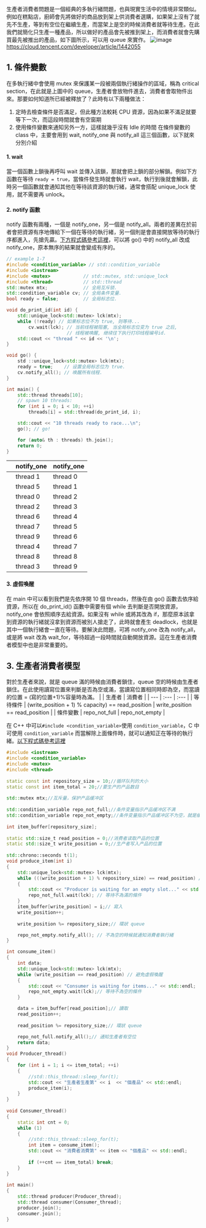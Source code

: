 生產者消費者問題是一個經典的多執行緒問題，也與現實生活中的情境非常類似。例如在糕點店，廚師會先將做好的商品放到架上供消費者選購，如果架上沒有了就先不生產，等到有空位在繼續生產，而當架上是空的時候消費者就等待生產。在此我們就簡化只生產一種產品，所以做好的產品會先被推到架上，而消費者就會先購買最先被推出的產品，如下圖所示，可以用 queue 來實作。
![image](https://ask.qcloudimg.com/http-save/yehe-5522483/5s05iyy43f.png) https://cloud.tencent.com/developer/article/1442055

## 1. 條件變數
在多執行緒中會使用 mutex 來保護某一段被兩個執行緒操作的區域，稱為 critical section，在此就是上圖中的 queue，生產者會放物件進去，消費者會取物件出來。那要如何知道所已經被釋放了？此時有以下兩種做法：
1. 定時去檢查條件是否滿足，但此種方法較耗 CPU 資源，因為如果不滿足就要等下一次，而這段時間就會有空窗期
2. 使用條件變數來通知另外一方，這樣就幾乎沒有 Idle 的時間
在條件變數的 class 中，主要會用到 wait, notify_one 與 notify_all 這三個函數，以下就來分別介紹
#### 1. wait
當一個函數上鎖後再呼叫 wait 並傳入該鎖，那就會把上鎖的部分解鎖。例如下方函數在等待 ```ready = true```，當條件發生時就會執行 wait，執行到後就會解鎖，此時另一個函數就會通知其他在等待該資源的執行緒，通常會搭配 unique_lock 使用，就不需要再 unlock。

#### 2. notify 函數
notify 函數有兩種，一個是 notify_one，另一個是 notify_all。兩者的差異在於前者會把資源有序地傳給下一個在等待的執行緒，另一個則是會直接開放等待的執行序都進入，先搶先贏。[下方程式碼參考這裡](https://developer.aliyun.com/article/1508312)，可以將 go() 中的 notify_all 改成 notify_one，原本無序的結果就會變成有序的。
```cpp
// example 1-7
#include <condition_variable> // std::condition_variable
#include <iostream>
#include <mutex>            // std::mutex, std::unique_lock
#include <thread>           // std::thread
std::mutex mtx;             // 全局互斥锁.
std::condition_variable cv; // 全局条件变量.
bool ready = false;         // 全局标志位.

void do_print_id(int id) {
    std::unique_lock<std::mutex> lck(mtx);
    while (!ready) // 如果标志位不为 true, 则等待...
        cv.wait(lck); // 当前线程被阻塞, 当全局标志位变为 true 之后,
                      // 线程被唤醒, 继续往下执行打印线程编号id.
    std::cout << "thread " << id << '\n';
}

void go() {
    std ::unique_lock<std::mutex> lck(mtx);
    ready = true;    // 设置全局标志位为 true.
    cv.notify_all(); // 唤醒所有线程.
}

int main() {
    std::thread threads[10];
    // spawn 10 threads:
    for (int i = 0; i < 10; ++i)
        threads[i] = std::thread(do_print_id, i);

    std::cout << "10 threads ready to race...\n";
    go(); // go!

    for (auto& th : threads) th.join();
    return 0;
}
```
|   | notify_one | notify_one |
| --- | :--- | :--- |
|  | thread 1 | thread 0 |
|  | thread 5 | thread 1 |
|  | thread 0 | thread 2 |
|  | thread 2 | thread 3 |
|  | thread 6 | thread 4 |
|  | thread 7 | thread 5 |
|  | thread 9 | thread 6 |
|  | thread 4 | thread 7 |
|  | thread 8 | thread 8 |
|  | thread 3 | thread 9 |

#### 3. 虛假喚醒
在 main 中可以看到我們是先依序開 10 個 threads，然後在由 go() 函數去依序給資源，所以在 do_print_id() 函數中需要有個 while 去判斷是否開放資源，notify_one 會依照順序去給資源。如果沒有 while 或將其改為 if，那麼原本該拿到資源的執行緒就沒拿到資源而被別人搶走了，此時就會產生 deadlock，也就是其中一個執行緒會一直在等待。要解決此問題，可將 notify_one 改為 notify_all，或是將 wait 改為 wait_for，等待超過一段時間就自動開放資源。這在生產者消費者模型中也是非常重要的。

## 3. 生產者消費者模型
對於生產者來說，就是 queue 滿的時候由消費者鎖住，queue 空的時候由生產者鎖住。在此使用讀寫位置來判斷是否為空或滿，當讀寫位置相同時即為空，而當讀的位置 = (寫的位置+1)%容量時為滿。
|   | 生產者 | 消費者 |
| --- | :--- | :--- |
| 等待條件 | (write_position + 1) % capacity) == read_position | write_position == read_position |
| 條件變數 | repo_not_full | repo_not_empty |

在 C++ 中可以```#include <condition_variable>```使用 ```condition_variable```，C 中可使用 ```condition_variable``` 而當解除上面條件時，就可以通知正在等待的執行緒。[以下程式碼參考這裡](https://www.zywvvd.com/notes/coding/cpp/cpp-producer-consumer/cpp-producer-consumer/)
```cpp
#include <iostream>
#include <condition_variable>
#include <mutex>
#include <thread>
 
static const int repository_size = 10;//循环队列的大小
static const int item_total = 20;//要生产的产品数目
 
std::mutex mtx;//互斥量，保护产品缓冲区
 
std::condition_variable repo_not_full;//条件变量指示产品缓冲区不满
std::condition_variable repo_not_empty;//条件变量指示产品缓冲区不为空，就是缓冲区有产品
 
int item_buffer[repository_size];
 
static std::size_t read_position = 0;//消费者读取产品的位置
static std::size_t write_position = 0;//生产者写入产品的位置
 
std::chrono::seconds t(1);
void produce_item(int i)
{
    std::unique_lock<std::mutex> lck(mtx);
    while (((write_position + 1) % repository_size) == read_position) // 避免虛假喚醒
    {
        std::cout << "Producer is waiting for an empty slot..." << std::endl;
        repo_not_full.wait(lck); // 等待不為滿的條件
    }
    item_buffer[write_position] = i;// 寫入
    write_position++;
 
    write_position %= repository_size;// 環狀 queue

    repo_not_empty.notify_all(); // 不為空的時候就通知消費者執行緒
}

int consume_item()
{
    int data;
    std::unique_lock<std::mutex> lck(mtx);
    while (write_position == read_position) // 避免虛假喚醒
    {
        std::cout << "Consumer is waiting for items..." << std::endl;
        repo_not_empty.wait(lck);// 等待不為空的條件
    }

    data = item_buffer[read_position];// 讀取
    read_position++;
 
    read_position %= repository_size;// 環狀 queue

    repo_not_full.notify_all();// 通知生產者有空位
    return data;
}
void Producer_thread()
{
    for (int i = 1; i <= item_total; ++i)
    {
        //std::this_thread::sleep_for(t);
        std::cout << "生產者生產第" << i  << "個產品" << std::endl;
        produce_item(i);
    }
}
 
void Consumer_thread()
{
    static int cnt = 0;
    while (1)
    {
        //std::this_thread::sleep_for(t);
        int item = consume_item();
        std::cout << "消費者消費第" << item << "個產品" << std::endl;
 
        if (++cnt == item_total) break;
    }
}
 
int main()
{
    std::thread producer(Producer_thread);
    std::thread consumer(Consumer_thread);
    producer.join();
    consumer.join();
}
```
